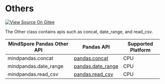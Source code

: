 # Others

[![View Source On Gitee](https://mindspore-website.obs.cn-north-4.myhuaweicloud.com/website-images/master/resource/_static/logo_source_en.svg)](https://gitee.com/mindspore/docs/blob/master/docs/mindpandas/docs/source_en/mindpandas.Others.md)&nbsp;&nbsp;

The Other class contains apis such as concat, date_range, and read_csv.

| MindSpore Pandas Other API | Pandas API                                                                                                                              | Supported Platform |
| -------------- |-----------------------------------------------------------------------------------------------------------------------------------------------| ------------------- |
| mindpandas.concat         | [pandas.concat](https://pandas.pydata.org/pandas-docs/version/1.3.5/reference/api/pandas.concat.html?highlight=concat#pandas.concat)                 | CPU                 |                                  |
| mindpandas.date_range     | [pandas.date_range](https://pandas.pydata.org/pandas-docs/version/1.3.5/reference/api/pandas.date_range.html?highlight=date_range#pandas.date_range) | CPU                 |                                  |
| mindpandas.read_csv       | [pandas.read_csv](https://pandas.pydata.org/pandas-docs/version/1.3.5/reference/api/pandas.read_csv.html?highlight=read_csv#pandas.read_csv)         | CPU                 |                                  |